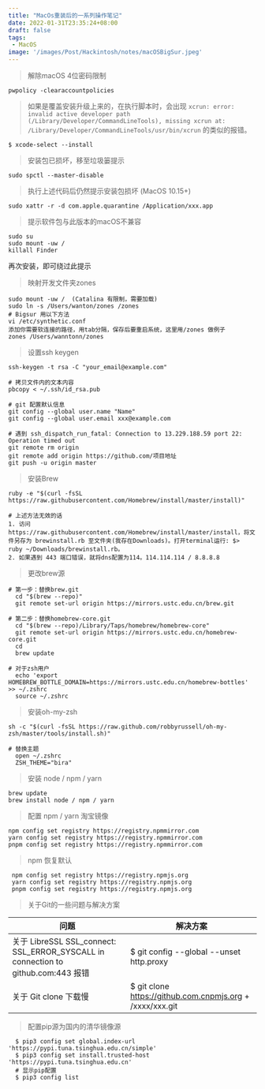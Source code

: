 ```yaml
---
title: "MacOs重装后的一系列操作笔记"
date: 2022-01-31T23:35:24+08:00
draft: false
tags:
 - MacOS
image: '/images/Post/Hackintosh/notes/macOSBigSur.jpeg'
---
```


> 解除macOS 4位密码限制

    pwpolicy -clearaccountpolicies

<!--more-->

> 如果是覆盖安装升级上来的，在执行脚本时，会出现 `xcrun: error: invalid active developer path (/Library/Developer/CommandLineTools), missing xcrun at: /Library/Developer/CommandLineTools/usr/bin/xcrun` 的类似的报错。

    $ xcode-select --install

    
> 安装包已损坏，移至垃圾篓提示
  
    sudo spctl --master-disable

> 执行上述代码后仍然提示安装包损坏 (MacOS 10.15+)
  ```
  sudo xattr -r -d com.apple.quarantine /Application/xxx.app
  ```
> 提示软件包与此版本的macOS不兼容
  ```
  sudo su
  sudo mount -uw /
  killall Finder
  ```
  再次安装，即可绕过此提示
> 映射开发文件夹zones

    sudo mount -uw /  (Catalina 有限制，需要加载)
    sudo ln -s /Users/wanton/zones /zones
    # Bigsur 用以下方法
    vi /etc/synthetic.conf
    添加你需要软连接的路径，用tab分隔，保存后要重启系统，这里用/zones 做例子
    zones /Users/wanntonn/zones
    
> 设置ssh keygen

    ssh-keygen -t rsa -C "your_email@example.com"

    # 拷贝文件内的文本内容 
    pbcopy < ~/.ssh/id_rsa.pub

    # git 配置默认信息
    git config --global user.name "Name"
    git config --global user.email xxx@example.com
    
    # 遇到 ssh_dispatch_run_fatal: Connection to 13.229.188.59 port 22: Operation timed out
    git remote rm origin
    git remote add origin https://github.com/项目地址
    git push -u origin master

> 安装Brew

    ruby -e "$(curl -fsSL https://raw.githubusercontent.com/Homebrew/install/master/install)"

    # 上述方法无效的话 
    1. 访问https://raw.githubusercontent.com/Homebrew/install/master/install，将文件另存为 brewinstall.rb 至文件夹(我存在Downloads)。打开terminal运行: $> ruby ~/Downloads/brewinstall.rb。
    2. 如果遇到 443 端口错误，就将dns配置为114。114.114.114 / 8.8.8.8


> 更改brew源

   
    # 第一步：替换brew.git
      cd "$(brew --repo)"
      git remote set-url origin https://mirrors.ustc.edu.cn/brew.git
    
    # 第二步：替换homebrew-core.git
      cd "$(brew --repo)/Library/Taps/homebrew/homebrew-core"
      git remote set-url origin https://mirrors.ustc.edu.cn/homebrew-core.git
      cd
      brew update
    
    # 对于zsh用户
      echo 'export HOMEBREW_BOTTLE_DOMAIN=https://mirrors.ustc.edu.cn/homebrew-bottles' >> ~/.zshrc
      source ~/.zshrc
    

> 安装oh-my-zsh

    sh -c "$(curl -fsSL https://raw.github.com/robbyrussell/oh-my-zsh/master/tools/install.sh)"

    # 替换主题
      open ~/.zshrc
      ZSH_THEME="bira"

    
> 安装  node / npm / yarn

    brew update
    brew install node / npm / yarn

> 配置 npm / yarn 淘宝镜像

    npm config set registry https://registry.npmmirror.com
    yarn config set registry https://registry.npmmirror.com
    pnpm config set registry https://registry.npmmirror.com



> npm 恢复默认

```
 npm config set registry https://registry.npmjs.org
 yarn config set registry https://registry.npmjs.org
 pnpm config set registry https://registry.npmjs.org
```


> 关于Git的一些问题与解决方案

  |问题|解决方案|
  |-|-|
  |关于 LibreSSL SSL_connect: SSL_ERROR_SYSCALL in connection to github.com:443 报错|$ git config --global --unset http.proxy|
  |关于 Git clone 下载慢|$ git clone https://github.com.cnpmjs.org + /xxxx/xxx.git|

> 配置pip源为国内的清华镜像源
```
  $ pip3 config set global.index-url 'https://pypi.tuna.tsinghua.edu.cn/simple'
  $ pip3 config set install.trusted-host 'https://pypi.tuna.tsinghua.edu.cn'
  # 显示pip配置
  $ pip3 config list

```



